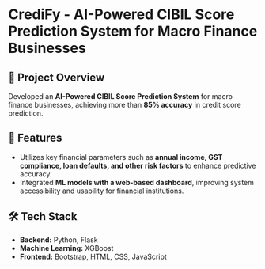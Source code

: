 # CrediFy - AI-Powered CIBIL Score Prediction System for Macro Finance Businesses

## 📌 Project Overview
Developed an **AI-Powered CIBIL Score Prediction System** for macro finance businesses, achieving more than **85% accuracy** in credit score prediction.

## 🚀 Features
- Utilizes key financial parameters such as **annual income, GST compliance, loan defaults, and other risk factors** to enhance predictive accuracy.
- Integrated **ML models with a web-based dashboard**, improving system accessibility and usability for financial institutions.

## 🛠 Tech Stack
- **Backend:** Python, Flask  
- **Machine Learning:** XGBoost  
- **Frontend:** Bootstrap, HTML, CSS, JavaScript  
